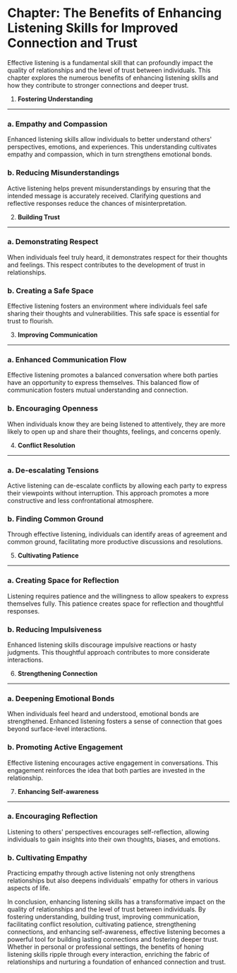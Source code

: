 Chapter: The Benefits of Enhancing Listening Skills for Improved Connection and Trust
=====================================================================================

Effective listening is a fundamental skill that can profoundly impact the quality of relationships and the level of trust between individuals. This chapter explores the numerous benefits of enhancing listening skills and how they contribute to stronger connections and deeper trust.

1. **Fostering Understanding**
------------------------------

### a. **Empathy and Compassion**

Enhanced listening skills allow individuals to better understand others' perspectives, emotions, and experiences. This understanding cultivates empathy and compassion, which in turn strengthens emotional bonds.

### b. **Reducing Misunderstandings**

Active listening helps prevent misunderstandings by ensuring that the intended message is accurately received. Clarifying questions and reflective responses reduce the chances of misinterpretation.

2. **Building Trust**
---------------------

### a. **Demonstrating Respect**

When individuals feel truly heard, it demonstrates respect for their thoughts and feelings. This respect contributes to the development of trust in relationships.

### b. **Creating a Safe Space**

Effective listening fosters an environment where individuals feel safe sharing their thoughts and vulnerabilities. This safe space is essential for trust to flourish.

3. **Improving Communication**
------------------------------

### a. **Enhanced Communication Flow**

Effective listening promotes a balanced conversation where both parties have an opportunity to express themselves. This balanced flow of communication fosters mutual understanding and connection.

### b. **Encouraging Openness**

When individuals know they are being listened to attentively, they are more likely to open up and share their thoughts, feelings, and concerns openly.

4. **Conflict Resolution**
--------------------------

### a. **De-escalating Tensions**

Active listening can de-escalate conflicts by allowing each party to express their viewpoints without interruption. This approach promotes a more constructive and less confrontational atmosphere.

### b. **Finding Common Ground**

Through effective listening, individuals can identify areas of agreement and common ground, facilitating more productive discussions and resolutions.

5. **Cultivating Patience**
---------------------------

### a. **Creating Space for Reflection**

Listening requires patience and the willingness to allow speakers to express themselves fully. This patience creates space for reflection and thoughtful responses.

### b. **Reducing Impulsiveness**

Enhanced listening skills discourage impulsive reactions or hasty judgments. This thoughtful approach contributes to more considerate interactions.

6. **Strengthening Connection**
-------------------------------

### a. **Deepening Emotional Bonds**

When individuals feel heard and understood, emotional bonds are strengthened. Enhanced listening fosters a sense of connection that goes beyond surface-level interactions.

### b. **Promoting Active Engagement**

Effective listening encourages active engagement in conversations. This engagement reinforces the idea that both parties are invested in the relationship.

7. **Enhancing Self-awareness**
-------------------------------

### a. **Encouraging Reflection**

Listening to others' perspectives encourages self-reflection, allowing individuals to gain insights into their own thoughts, biases, and emotions.

### b. **Cultivating Empathy**

Practicing empathy through active listening not only strengthens relationships but also deepens individuals' empathy for others in various aspects of life.

In conclusion, enhancing listening skills has a transformative impact on the quality of relationships and the level of trust between individuals. By fostering understanding, building trust, improving communication, facilitating conflict resolution, cultivating patience, strengthening connections, and enhancing self-awareness, effective listening becomes a powerful tool for building lasting connections and fostering deeper trust. Whether in personal or professional settings, the benefits of honing listening skills ripple through every interaction, enriching the fabric of relationships and nurturing a foundation of enhanced connection and trust.
